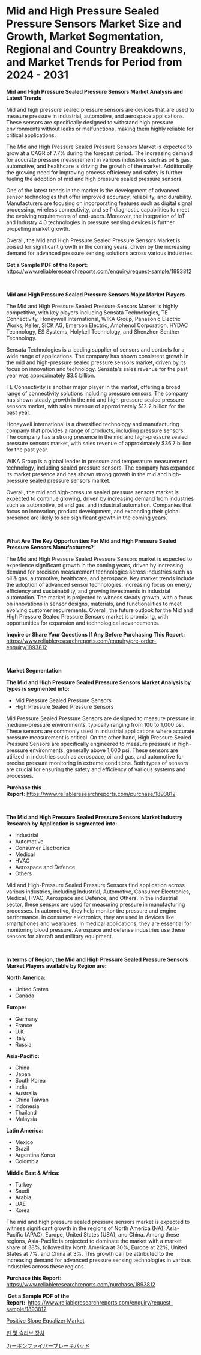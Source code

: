 <p><h1>Mid and High Pressure Sealed Pressure Sensors Market Size and Growth, Market Segmentation, Regional and Country Breakdowns, and Market Trends for Period from 2024 -  2031</h1></p><p><strong>Mid and High Pressure Sealed Pressure Sensors Market Analysis and Latest Trends</strong></p>
<p><p>Mid and high pressure sealed pressure sensors are devices that are used to measure pressure in industrial, automotive, and aerospace applications. These sensors are specifically designed to withstand high pressure environments without leaks or malfunctions, making them highly reliable for critical applications.</p><p>The Mid and High Pressure Sealed Pressure Sensors Market is expected to grow at a CAGR of 7.7% during the forecast period. The increasing demand for accurate pressure measurement in various industries such as oil & gas, automotive, and healthcare is driving the growth of the market. Additionally, the growing need for improving process efficiency and safety is further fueling the adoption of mid and high pressure sealed pressure sensors.</p><p>One of the latest trends in the market is the development of advanced sensor technologies that offer improved accuracy, reliability, and durability. Manufacturers are focusing on incorporating features such as digital signal processing, wireless connectivity, and self-diagnostic capabilities to meet the evolving requirements of end-users. Moreover, the integration of IoT and Industry 4.0 technologies in pressure sensing devices is further propelling market growth.</p><p>Overall, the Mid and High Pressure Sealed Pressure Sensors Market is poised for significant growth in the coming years, driven by the increasing demand for advanced pressure sensing solutions across various industries.</p></p>
<p><strong>Get a Sample PDF of the Report:&nbsp;</strong> <a href="https://www.reliableresearchreports.com/enquiry/request-sample/1893812">https://www.reliableresearchreports.com/enquiry/request-sample/1893812</a></p>
<p>&nbsp;</p>
<p><strong>Mid and High Pressure Sealed Pressure Sensors Major Market Players</strong></p>
<p><p>The Mid and High Pressure Sealed Pressure Sensors Market is highly competitive, with key players including Sensata Technologies, TE Connectivity, Honeywell International, WIKA Group, Panasonic Electric Works, Keller, SICK AG, Emerson Electric, Amphenol Corporation, HYDAC Technology, ES Systems, Holykell Technology, and Shenzhen Senther Technology.</p><p>Sensata Technologies is a leading supplier of sensors and controls for a wide range of applications. The company has shown consistent growth in the mid and high-pressure sealed pressure sensors market, driven by its focus on innovation and technology. Sensata's sales revenue for the past year was approximately $3.5 billion.</p><p>TE Connectivity is another major player in the market, offering a broad range of connectivity solutions including pressure sensors. The company has shown steady growth in the mid and high-pressure sealed pressure sensors market, with sales revenue of approximately $12.2 billion for the past year.</p><p>Honeywell International is a diversified technology and manufacturing company that provides a range of products, including pressure sensors. The company has a strong presence in the mid and high-pressure sealed pressure sensors market, with sales revenue of approximately $36.7 billion for the past year.</p><p>WIKA Group is a global leader in pressure and temperature measurement technology, including sealed pressure sensors. The company has expanded its market presence and has shown strong growth in the mid and high-pressure sealed pressure sensors market. </p><p>Overall, the mid and high-pressure sealed pressure sensors market is expected to continue growing, driven by increasing demand from industries such as automotive, oil and gas, and industrial automation. Companies that focus on innovation, product development, and expanding their global presence are likely to see significant growth in the coming years.</p></p>
<p>&nbsp;</p>
<p><strong>What Are The Key Opportunities For Mid and High Pressure Sealed Pressure Sensors Manufacturers?</strong></p>
<p><p>The Mid and High Pressure Sealed Pressure Sensors market is expected to experience significant growth in the coming years, driven by increasing demand for precision measurement technologies across industries such as oil & gas, automotive, healthcare, and aerospace. Key market trends include the adoption of advanced sensor technologies, increasing focus on energy efficiency and sustainability, and growing investments in industrial automation. The market is projected to witness steady growth, with a focus on innovations in sensor designs, materials, and functionalities to meet evolving customer requirements. Overall, the future outlook for the Mid and High Pressure Sealed Pressure Sensors market is promising, with opportunities for expansion and technological advancements.</p></p>
<p><strong>Inquire or Share Your Questions If Any Before Purchasing This Report:</strong> <a href="https://www.reliableresearchreports.com/enquiry/pre-order-enquiry/1893812">https://www.reliableresearchreports.com/enquiry/pre-order-enquiry/1893812</a></p>
<p>&nbsp;</p>
<p><strong>Market Segmentation</strong></p>
<p><strong>The Mid and High Pressure Sealed Pressure Sensors Market Analysis by types is segmented into:</strong></p>
<p><ul><li>Mid Pressure Sealed Pressure Sensors</li><li>High Pressure Sealed Pressure Sensors</li></ul></p>
<p><p>Mid Pressure Sealed Pressure Sensors are designed to measure pressure in medium-pressure environments, typically ranging from 100 to 1,000 psi. These sensors are commonly used in industrial applications where accurate pressure measurement is critical. On the other hand, High Pressure Sealed Pressure Sensors are specifically engineered to measure pressure in high-pressure environments, generally above 1,000 psi. These sensors are utilized in industries such as aerospace, oil and gas, and automotive for precise pressure monitoring in extreme conditions. Both types of sensors are crucial for ensuring the safety and efficiency of various systems and processes.</p></p>
<p><strong>Purchase this Report:&nbsp;</strong><a href="https://www.reliableresearchreports.com/purchase/1893812">https://www.reliableresearchreports.com/purchase/1893812</a></p>
<p>&nbsp;</p>
<p><strong>The Mid and High Pressure Sealed Pressure Sensors Market Industry Research by Application is segmented into:</strong></p>
<p><ul><li>Industrial</li><li>Automotive</li><li>Consumer Electronics</li><li>Medical</li><li>HVAC</li><li>Aerospace and Defence</li><li>Others</li></ul></p>
<p><p>Mid and High-Pressure Sealed Pressure Sensors find application across various industries, including Industrial, Automotive, Consumer Electronics, Medical, HVAC, Aerospace and Defence, and Others. In the industrial sector, these sensors are used for measuring pressure in manufacturing processes. In automotive, they help monitor tire pressure and engine performance. In consumer electronics, they are used in devices like smartphones and wearables. In medical applications, they are essential for monitoring blood pressure. Aerospace and defense industries use these sensors for aircraft and military equipment.</p></p>
<p>&nbsp;</p>
<p><strong>In terms of Region, the Mid and High Pressure Sealed Pressure Sensors Market Players available by Region are:</strong></p>
<p>
    <p> <strong> North America: </strong>
        <ul>
            <li>United States</li>
            <li>Canada</li>
        </ul>
        </p> 
    <p> <strong> Europe: </strong>
        <ul>
            <li>Germany</li>
            <li>France</li>
            <li>U.K.</li>
            <li>Italy</li>
            <li>Russia</li>
        </ul>
        </p> 
    <p> <strong> Asia-Pacific: </strong>
        <ul>
            <li>China</li>
            <li>Japan</li>
            <li>South Korea</li>
            <li>India</li>
            <li>Australia</li>
            <li>China Taiwan</li>
            <li>Indonesia</li>
            <li>Thailand</li>
            <li>Malaysia</li>
        </ul>
        </p> 
    <p> <strong> Latin America: </strong>
        <ul>
            <li>Mexico</li>
            <li>Brazil</li>
            <li>Argentina Korea</li>
            <li>Colombia</li>
        </ul>
        </p> 
    <p> <strong> Middle East & Africa: </strong>
        <ul>
            <li>Turkey</li>
            <li>Saudi</li>
            <li>Arabia</li>
            <li>UAE</li>
            <li>Korea</li>
        </ul>
    </p>
    </p>
<p><p>The mid and high pressure sealed pressure sensors market is expected to witness significant growth in the regions of North America (NA), Asia-Pacific (APAC), Europe, United States (USA), and China. Among these regions, Asia-Pacific is projected to dominate the market with a market share of 38%, followed by North America at 30%, Europe at 22%, United States at 7%, and China at 3%. This growth can be attributed to the increasing demand for advanced pressure sensing technologies in various industries across these regions.</p></p>
<p><strong>Purchase this Report: </strong><a href="https://www.reliableresearchreports.com/purchase/1893812">https://www.reliableresearchreports.com/purchase/1893812</a></p>
<p>&nbsp;<strong>Get a Sample PDF of the Report:&nbsp;&nbsp;</strong><a href="https://www.reliableresearchreports.com/enquiry/request-sample/1893812">https://www.reliableresearchreports.com/enquiry/request-sample/1893812</a></p>
<p><strong></strong></p>
<p><p><a href="https://github.com/CliffMedina6/Market-Research-Report-List-4/blob/main/positive-slope-equalizer-market.md">Positive Slope Equalizer Market</a></p><p><a href="https://medium.com/@gradyporer56562023/%ED%95%80-%EC%95%A4-%EC%8A%AC%EB%A6%AC%EB%B8%8C-%EC%9E%A5%EC%B9%98-%EC%8B%9C%EC%9E%A5-%EC%9C%A0%ED%98%95-%EC%9D%91%EC%9A%A9-%EB%B0%8F-%EC%A7%80%EB%A6%AC%EB%B3%84-%EC%A2%85%ED%95%A9-%ED%8F%89%EA%B0%80-3645a81a2d1d">핀 및 슬리브 장치</a></p><p><a href="https://github.com/mreklxf44233/Market-Research-Report-List-1/blob/main/655088513931.md">カーボンファイバーブレーキパッド</a></p></p>